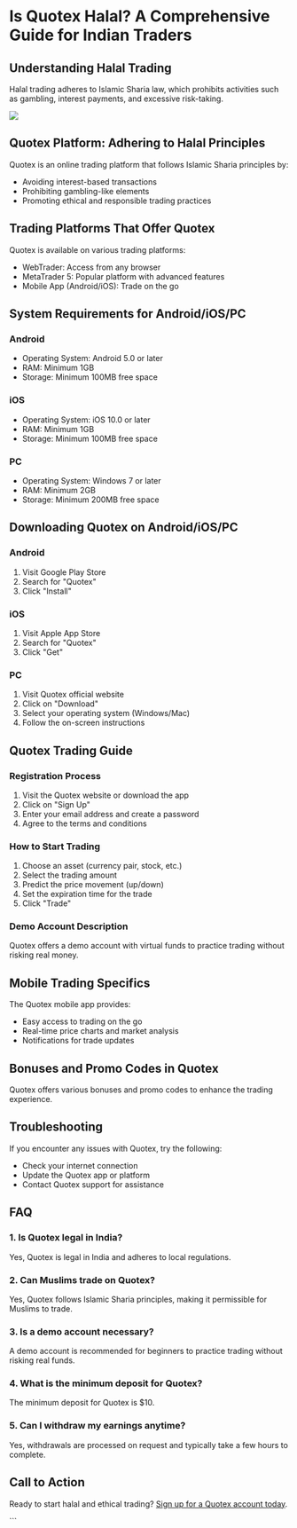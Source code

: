 # Is Quotex Halal? A Comprehensive Guide for Indian Traders

## Understanding Halal Trading

Halal trading adheres to Islamic Sharia law, which prohibits activities
such as gambling, interest payments, and excessive risk-taking.

[![](https://static.quotex.io/files/4_en/300_250.jpg)](https://traff.sbs/brokerqxlid)

## Quotex Platform: Adhering to Halal Principles

Quotex is an online trading platform that follows Islamic Sharia
principles by:

-   Avoiding interest-based transactions
-   Prohibiting gambling-like elements
-   Promoting ethical and responsible trading practices

## Trading Platforms That Offer Quotex

Quotex is available on various trading platforms:

-   WebTrader: Access from any browser
-   MetaTrader 5: Popular platform with advanced features
-   Mobile App (Android/iOS): Trade on the go

## System Requirements for Android/iOS/PC

### Android

-   Operating System: Android 5.0 or later
-   RAM: Minimum 1GB
-   Storage: Minimum 100MB free space

### iOS

-   Operating System: iOS 10.0 or later
-   RAM: Minimum 1GB
-   Storage: Minimum 100MB free space

### PC

-   Operating System: Windows 7 or later
-   RAM: Minimum 2GB
-   Storage: Minimum 200MB free space

## Downloading Quotex on Android/iOS/PC

### Android

1.  Visit Google Play Store
2.  Search for "Quotex"
3.  Click "Install"

### iOS

1.  Visit Apple App Store
2.  Search for "Quotex"
3.  Click "Get"

### PC

1.  Visit Quotex official website
2.  Click on "Download"
3.  Select your operating system (Windows/Mac)
4.  Follow the on-screen instructions

## Quotex Trading Guide

### Registration Process

1.  Visit the Quotex website or download the app
2.  Click on "Sign Up"
3.  Enter your email address and create a password
4.  Agree to the terms and conditions

### How to Start Trading

1.  Choose an asset (currency pair, stock, etc.)
2.  Select the trading amount
3.  Predict the price movement (up/down)
4.  Set the expiration time for the trade
5.  Click "Trade"

### Demo Account Description

Quotex offers a demo account with virtual funds to practice trading
without risking real money.

## Mobile Trading Specifics

The Quotex mobile app provides:

-   Easy access to trading on the go
-   Real-time price charts and market analysis
-   Notifications for trade updates

## Bonuses and Promo Codes in Quotex

Quotex offers various bonuses and promo codes to enhance the trading
experience.

## Troubleshooting

If you encounter any issues with Quotex, try the following:

-   Check your internet connection
-   Update the Quotex app or platform
-   Contact Quotex support for assistance

## FAQ

### 1. Is Quotex legal in India?

Yes, Quotex is legal in India and adheres to local regulations.

### 2. Can Muslims trade on Quotex?

Yes, Quotex follows Islamic Sharia principles, making it permissible for
Muslims to trade.

### 3. Is a demo account necessary?

A demo account is recommended for beginners to practice trading without
risking real funds.

### 4. What is the minimum deposit for Quotex?

The minimum deposit for Quotex is \$10.

### 5. Can I withdraw my earnings anytime?

Yes, withdrawals are processed on request and typically take a few hours
to complete.

## Call to Action

Ready to start halal and ethical trading? [Sign up for a Quotex account
today](\%22https://broker-qx.pro/sign-up/?lid=1102511\%22).

\`\`\`

